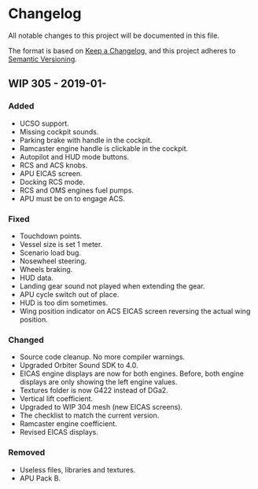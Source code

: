# Changelog
All notable changes to this project will be documented in this file.

The format is based on [Keep a Changelog](https://keepachangelog.com/en/1.0.0/),
and this project adheres to [Semantic Versioning](https://semver.org/spec/v2.0.0.html).

## WIP 305 - 2019-01-
### Added
- UCSO support.
- Missing cockpit sounds.
- Parking brake with handle in the cockpit.
- Ramcaster engine handle is clickable in the cockpit.
- Autopilot and HUD mode buttons.
- RCS and ACS knobs.
- APU EICAS screen.
- Docking RCS mode.
- RCS and OMS engines fuel pumps.
- APU must be on to engage ACS.
### Fixed
- Touchdown points.
- Vessel size is set 1 meter.
- Scenario load bug.
- Nosewheel steering.
- Wheels braking.
- HUD data.
- Landing gear sound not played when extending the gear.
- APU cycle switch out of place.
- HUD is too dim sometimes.
- Wing position indicator on ACS EICAS screen reversing the actual wing position.
### Changed
- Source code cleanup. No more compiler warnings.
- Upgraded Orbiter Sound SDK to 4.0.
- EICAS engine displays are now for both engines. Before, both engine displays are only showing the left engine values.
- Textures folder is now G422 instead of DGa2.
- Vertical lift coefficient.
- Upgraded to WIP 304 mesh (new EICAS screens).
- The checklist to match the current version.
- Ramcaster engine coefficient.
- Revised EICAS displays.
### Removed
- Useless files, libraries and textures.
- APU Pack B.